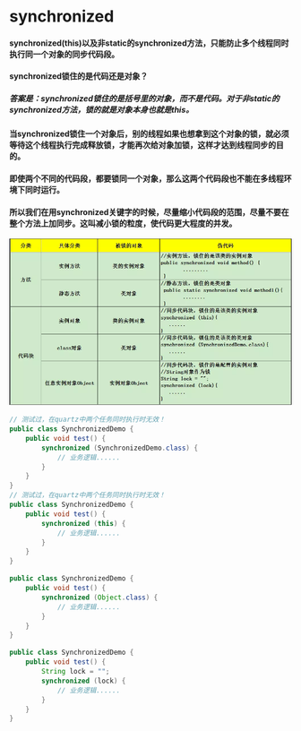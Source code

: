 # synchronized

#### synchronized(this)以及非static的synchronized方法，只能防止多个线程同时执行同一个对象的同步代码段。
#### synchronized锁住的是代码还是对象？
##### 答案是：synchronized锁住的是括号里的对象，而不是代码。对于非static的synchronized方法，锁的就是对象本身也就是this。
#### 当synchronized锁住一个对象后，别的线程如果也想拿到这个对象的锁，就必须等待这个线程执行完成释放锁，才能再次给对象加锁，这样才达到线程同步的目的。
#### 即使两个不同的代码段，都要锁同一个对象，那么这两个代码段也不能在多线程环境下同时运行。
#### 所以我们在用synchronized关键字的时候，尽量缩小代码段的范围，尽量不要在整个方法上加同步。这叫减小锁的粒度，使代码更大程度的并发。

![](/images/synchronized使用方式.png)

```java
// 测试过，在quartz中两个任务同时执行时无效！
public class SynchronizedDemo {
    public void test() {
        synchronized (SynchronizedDemo.class) {
            // 业务逻辑......
        }
    }
}
// 测试过，在quartz中两个任务同时执行时无效！
public class SynchronizedDemo {
    public void test() {
        synchronized (this) {
            // 业务逻辑......
        }
    }
}
```
```java
public class SynchronizedDemo {
    public void test() {
        synchronized (Object.class) {
            // 业务逻辑......
        }
    }
}
```
```java
public class SynchronizedDemo {
    public void test() {
        String lock = "";
        synchronized (lock) {
            // 业务逻辑......
        }
    }
}
```
